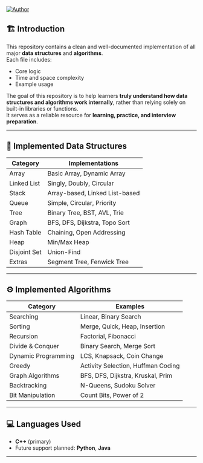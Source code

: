 [![Author](https://img.shields.io/badge/Author-Nazmul%20Islam-blue?style=flat-square&logo=github)](https://github.com/dev-nzm99)


## 🏗️ Introduction
This repository contains a clean and well-documented implementation of all major **data structures** and **algorithms**.  
Each file includes:
- Core logic  
- Time and space complexity  
- Example usage  

The goal of this repository is to help learners **truly understand how data structures and algorithms work internally**, rather than relying solely on built-in libraries or functions.  
It serves as a reliable resource for **learning, practice, and interview preparation**.

---

## 🧩 Implemented Data Structures

| Category | Implementations |
|-----------|----------------|
| Array | Basic Array, Dynamic Array |
| Linked List | Singly, Doubly, Circular |
| Stack | Array-based, Linked List-based |
| Queue | Simple, Circular, Priority |
| Tree | Binary Tree, BST, AVL, Trie |
| Graph | BFS, DFS, Dijkstra, Topo Sort |
| Hash Table | Chaining, Open Addressing |
| Heap | Min/Max Heap |
| Disjoint Set | Union-Find |
| Extras | Segment Tree, Fenwick Tree |

---

## ⚙️ Implemented Algorithms

| Category | Examples |
|-----------|-----------|
| Searching | Linear, Binary Search |
| Sorting | Merge, Quick, Heap, Insertion |
| Recursion | Factorial, Fibonacci |
| Divide & Conquer | Binary Search, Merge Sort |
| Dynamic Programming | LCS, Knapsack, Coin Change |
| Greedy | Activity Selection, Huffman Coding |
| Graph Algorithms | BFS, DFS, Dijkstra, Kruskal, Prim |
| Backtracking | N-Queens, Sudoku Solver |
| Bit Manipulation | Count Bits, Power of 2 |

---

## 💻 Languages Used
- **C++** (primary)
- Future support planned: **Python**, **Java**

---

